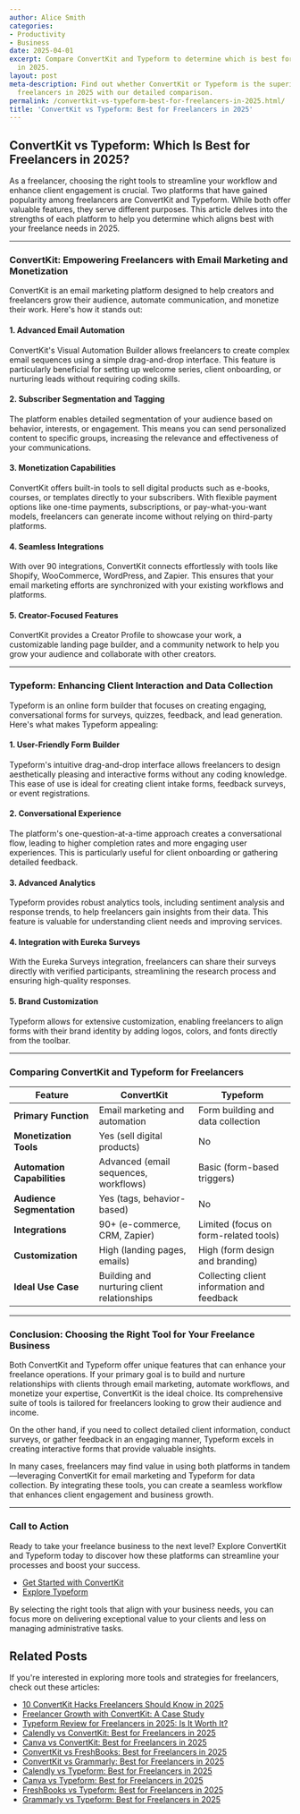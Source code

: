 ```yaml
---
author: Alice Smith
categories:
- Productivity
- Business
date: 2025-04-01
excerpt: Compare ConvertKit and Typeform to determine which is best for freelancers
  in 2025.
layout: post
meta-description: Find out whether ConvertKit or Typeform is the superior choice for
  freelancers in 2025 with our detailed comparison.
permalink: /convertkit-vs-typeform-best-for-freelancers-in-2025.html/
title: 'ConvertKit vs Typeform: Best for Freelancers in 2025'
---
```


## ConvertKit vs Typeform: Which Is Best for Freelancers in 2025?

As a freelancer, choosing the right tools to streamline your workflow and enhance client engagement is crucial. Two platforms that have gained popularity among freelancers are ConvertKit and Typeform. While both offer valuable features, they serve different purposes. This article delves into the strengths of each platform to help you determine which aligns best with your freelance needs in 2025.

---

### ConvertKit: Empowering Freelancers with Email Marketing and Monetization

ConvertKit is an email marketing platform designed to help creators and freelancers grow their audience, automate communication, and monetize their work. Here's how it stands out:

#### 1. **Advanced Email Automation**

ConvertKit's Visual Automation Builder allows freelancers to create complex email sequences using a simple drag-and-drop interface. This feature is particularly beneficial for setting up welcome series, client onboarding, or nurturing leads without requiring coding skills.

#### 2. **Subscriber Segmentation and Tagging**

The platform enables detailed segmentation of your audience based on behavior, interests, or engagement. This means you can send personalized content to specific groups, increasing the relevance and effectiveness of your communications.

#### 3. **Monetization Capabilities**

ConvertKit offers built-in tools to sell digital products such as e-books, courses, or templates directly to your subscribers. With flexible payment options like one-time payments, subscriptions, or pay-what-you-want models, freelancers can generate income without relying on third-party platforms.

#### 4. **Seamless Integrations**

With over 90 integrations, ConvertKit connects effortlessly with tools like Shopify, WooCommerce, WordPress, and Zapier. This ensures that your email marketing efforts are synchronized with your existing workflows and platforms.

#### 5. **Creator-Focused Features**

ConvertKit provides a Creator Profile to showcase your work, a customizable landing page builder, and a community network to help you grow your audience and collaborate with other creators.

---

### Typeform: Enhancing Client Interaction and Data Collection

Typeform is an online form builder that focuses on creating engaging, conversational forms for surveys, quizzes, feedback, and lead generation. Here's what makes Typeform appealing:

#### 1. **User-Friendly Form Builder**

Typeform's intuitive drag-and-drop interface allows freelancers to design aesthetically pleasing and interactive forms without any coding knowledge. This ease of use is ideal for creating client intake forms, feedback surveys, or event registrations.

#### 2. **Conversational Experience**

The platform's one-question-at-a-time approach creates a conversational flow, leading to higher completion rates and more engaging user experiences. This is particularly useful for client onboarding or gathering detailed feedback.

#### 3. **Advanced Analytics**

Typeform provides robust analytics tools, including sentiment analysis and response trends, to help freelancers gain insights from their data. This feature is valuable for understanding client needs and improving services.

#### 4. **Integration with Eureka Surveys**

With the Eureka Surveys integration, freelancers can share their surveys directly with verified participants, streamlining the research process and ensuring high-quality responses.

#### 5. **Brand Customization**

Typeform allows for extensive customization, enabling freelancers to align forms with their brand identity by adding logos, colors, and fonts directly from the toolbar.

---

### Comparing ConvertKit and Typeform for Freelancers

| Feature                     | ConvertKit                                   | Typeform                                     |
|-----------------------------|----------------------------------------------|----------------------------------------------|
| **Primary Function**        | Email marketing and automation               | Form building and data collection            |
| **Monetization Tools**      | Yes (sell digital products)                  | No                                           |
| **Automation Capabilities** | Advanced (email sequences, workflows)        | Basic (form-based triggers)                  |
| **Audience Segmentation**   | Yes (tags, behavior-based)                   | No                                           |
| **Integrations**            | 90+ (e-commerce, CRM, Zapier)                | Limited (focus on form-related tools)        |
| **Customization**           | High (landing pages, emails)                 | High (form design and branding)              |
| **Ideal Use Case**          | Building and nurturing client relationships  | Collecting client information and feedback   |

---

### Conclusion: Choosing the Right Tool for Your Freelance Business

Both ConvertKit and Typeform offer unique features that can enhance your freelance operations. If your primary goal is to build and nurture relationships with clients through email marketing, automate workflows, and monetize your expertise, ConvertKit is the ideal choice. Its comprehensive suite of tools is tailored for freelancers looking to grow their audience and income.

On the other hand, if you need to collect detailed client information, conduct surveys, or gather feedback in an engaging manner, Typeform excels in creating interactive forms that provide valuable insights.

In many cases, freelancers may find value in using both platforms in tandem—leveraging ConvertKit for email marketing and Typeform for data collection. By integrating these tools, you can create a seamless workflow that enhances client engagement and business growth.

---

### Call to Action

Ready to take your freelance business to the next level? Explore ConvertKit and Typeform today to discover how these platforms can streamline your processes and boost your success.

- [Get Started with ConvertKit](https://convertkit.com/)
- [Explore Typeform](https://www.typeform.com/)

By selecting the right tools that align with your business needs, you can focus more on delivering exceptional value to your clients and less on managing administrative tasks.

## Related Posts
If you're interested in exploring more tools and strategies for freelancers, check out these articles:

- [10 ConvertKit Hacks Freelancers Should Know in 2025](/10-convertkit-hacks-freelancers-should-know-in-2025.html/)
- [Freelancer Growth with ConvertKit: A Case Study](/freelancer-growth-with-convertkit-a-case-study.html/)
- [Typeform Review for Freelancers in 2025: Is It Worth It?](/typeform-review-for-freelancers-in-2025-is-it-worth-it.html/)
- [Calendly vs ConvertKit: Best for Freelancers in 2025](/calendly-vs-convertkit-best-for-freelancers-in-2025.html/)
- [Canva vs ConvertKit: Best for Freelancers in 2025](/canva-vs-convertkit-best-for-freelancers-in-2025.html/)
- [ConvertKit vs FreshBooks: Best for Freelancers in 2025](/convertkit-vs-freshbooks-best-for-freelancers-in-2025.html/)
- [ConvertKit vs Grammarly: Best for Freelancers in 2025](/convertkit-vs-grammarly-best-for-freelancers-in-2025.html/)
- [Calendly vs Typeform: Best for Freelancers in 2025](/calendly-vs-typeform-best-for-freelancers-in-2025.html/)
- [Canva vs Typeform: Best for Freelancers in 2025](/canva-vs-typeform-best-for-freelancers-in-2025.html/)
- [FreshBooks vs Typeform: Best for Freelancers in 2025](/freshbooks-vs-typeform-best-for-freelancers-in-2025.html/)
- [Grammarly vs Typeform: Best for Freelancers in 2025](/grammarly-vs-typeform-best-for-freelancers-in-2025.html/)
